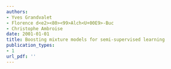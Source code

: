 ```yaml
---
authors: 
- Yves Grandvalet
- Florence d<e2><80><99>Alch<U+00E9>-Buc
- Christophe Ambroise
date: 2001-01-01
title: Boosting mixture models for semi-supervised learning
publication_types:
- 1
url_pdf: ''
---
```

